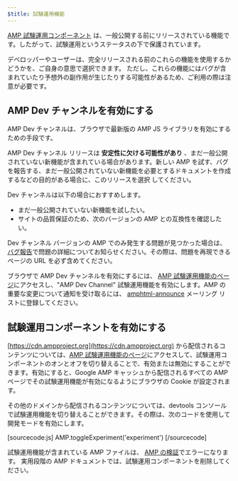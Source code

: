 ```yaml
---
$title: 試験運用機能
---
```


[AMP 試験運用コンポーネント](https://github.com/ampproject/amphtml/tree/master/tools/experiments)
は、一般公開する前にリリースされている機能です。したがって、試験運用というステータスの下で保護されています。

デベロッパーやユーザーは、完全リリースされる前のこれらの機能を使用するかどうかを、ご自身の意思で選択できます。
ただし、これらの機能にはバグが含まれていたり予想外の副作用が生じたりする可能性があるため、ご利用の際は注意が必要です。

## AMP Dev チャンネルを有効にする

AMP Dev チャンネルは、ブラウザで最新版の AMP JS ライブラリを有効にするための手段です。

AMP Dev チャンネル リリースは **安定性に欠ける可能性があり** 、まだ一般公開されていない新機能が含まれている場合があります。新しい 
AMP を試す、バグを報告する、まだ一般公開されていない新機能を必要とするドキュメントを作成するなどの目的がある場合に、このリリースを選択
してください。

Dev チャンネルは以下の場合におすすめします。

- まだ一般公開されていない新機能を試したい。
- サイトの品質保証のため、次のバージョンの AMP との互換性を確認したい。

Dev チャンネル バージョンの AMP でのみ発生する問題が見つかった場合は、 [バグ報告](https://github.com/ampproject/amphtml/issues/new)で問題の詳細についてお知らせください。その際は、問題を再現できるページの URL を必ず含めてください。

ブラウザで AMP Dev チャンネルを有効にするには、 [AMP 試験運用機能のページ](https://cdn.ampproject.org/experiments.html)にアクセスし、"AMP Dev Channel" 試験運用機能を有効にします。AMP の重要な変更について通知を受け取るには、 [amphtml-announce](https://groups.google.com/forum/#!forum/amphtml-announce) メーリング リストに登録してください。

## 試験運用コンポーネントを有効にする

[https://cdn.ampproject.org](https://cdn.ampproject.org) から配信されるコンテンツについては、[AMP 試験運用機能のページ](https://cdn.ampproject.org/experiments.html)にアクセスして、試験運用コンポーネントのオンとオフを切り替えることで、有効または無効にすることができます。有効にすると、Google AMP キャッシュから配信されるすべての AMP ページでその試験運用機能が有効になるようにブラウザの Cookie が設定されます。

その他のドメインから配信されるコンテンツについては、devtools コンソールで試験運用機能を切り替えることができます。その際は、次のコードを使用して開発モードを有効にします。

[sourcecode:js]
AMP.toggleExperiment('experiment')
[/sourcecode]

試験運用機能が含まれている AMP ファイルは、
[AMP の検証](/ja/docs/fundamentals/validate.html)でエラーになります。
実用段階の AMP ドキュメントでは、試験運用コンポーネントを削除してください。

